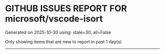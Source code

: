 
# GITHUB ISSUES REPORT FOR microsoft/vscode-isort


Generated on 2025-10-30 using: stale=30, all=False


Only showing items that are new to report in past 1 day(s)


---




















